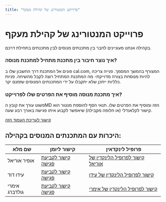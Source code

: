 ```yaml
---
title: "פרוייקט המנטורינג של קהילת מעקף"
---
```


# פרוייקט המנטורינג של קהילת מעקף

בקהילה אנחנו מעוניינים לחבר בין מתכנתים מנוסים לבין מתכנתים בתחילת דרכם.

### איך נוצר חיבור בין מתכנת מתחיל למתכנת מנוסה?

פונים אל המתכנת דרך החשבון שלו ב cal.com, המצורף בהמשך המסמך.
פנייה צריכה להיות מנוסחת בצורה מדוייקת- מה המתכנת המתחיל רוצה לקבל מהשיחה.
פניות כלליות ייתכן שלא יתקבלו על ידי המתכנתים המנוסים שזמנם יקר.

### איך מתכנת מנוסה מוסיף את הפרטים שלו לפרוייקט?

פשוט עורך את קובץ הMD הזה ומוסיף את הפרטים שלו.
תנאי הסף להוספת מנטור הוא קישור לקלאנדלי (או חלופה מקבילה) שיאפשר לקבוע איתו פגישה באורך רבע שעה.

[קישור לעריכת העמוד הזה](https://github.com/Maakaf/maakaf-temp/blob/main/src/content/members/mentoring_project.md)

## היכרות עם המתכנתים המנוסים בקהילה:

| שם מלא       | קישור ליומן                                                | פרופיל לינקדאין                                                                       |
| ------------ | ---------------------------------------------------------- | ------------------------------------------------------------------------------------- |
| אופיר אוריאל | [קישור לקביעת פגישה](https://cal.com/uriel-ofir/15min)     | [קישור לפרופיל הלינקדין של אוריאל](https://www.linkedin.com/in/uriel-ofir/)           |
| עידו דוד     | [קישור לקביעת פגישה](https://calendly.com/idonkl100/30min) | [קישור לפרופיל הלינקדין של עידו](https://www.linkedin.com/in/ido-david-46b59119a) |
| אימרי גולדברג    | [קישור לקביעת פגישה](https://calendly.com/imrigoldberg/30min) | [קישור לפרופיל הלינקדין של אימרי](https://www.linkedin.com/in/imrigoldberg/) |